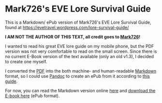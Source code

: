 # Mark726's EVE Lore Survival Guide

This is a Markdown/ ePub version of Mark726's EVE Lore Survival Guide,  
found at https://evetravel.wordpress.com/lore-survival-guide/

**I AM NOT THE AUTHOR OF THIS TEXT, all credit goes to [Mark726](https://gate.eveonline.com/Profile/Mark726)!**

I wanted to read his great EVE lore guide on my mobile phone, but the PDF version was not very comfortable
to read on the small screen. Since there is no current E-Book version of the text available (only an old v1.3),
I decided to create one myself.

I converted the [PDF](https://evetravel.files.wordpress.com/2012/02/mark726s-eve-lore-survival-guide-v-2-0-no-pics.pdf)
into the both machine- and human-readable [Markdown](http://en.wikipedia.org/wiki/Markdown) format, so I could use
[Pandoc](http://en.wikipedia.org/wiki/Pandoc) to create an ePub from it according to
[this guide](http://johnmacfarlane.net/pandoc/epub.html).

For now, you can read the Markdown version online [here](https://github.com/flesser/mark726-eve-lore-ebook/blob/master/mark726s-eve-lore-survival-guide-v-2-0.md) and [download the E-book here](https://github.com/flesser/mark726-eve-lore-ebook/blob/master/ePub/mark726s-eve-lore-survival-guide-v-2-0.epub?raw=true) (ePub format).
